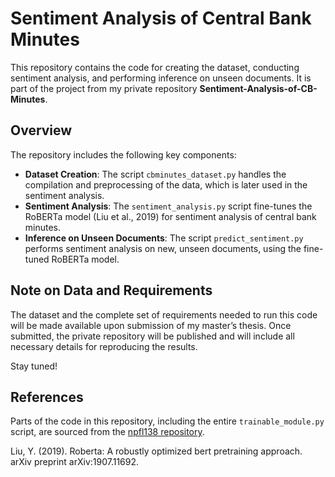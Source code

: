 # Sentiment Analysis of Central Bank Minutes

This repository contains the code for creating the dataset, conducting sentiment analysis, and performing inference on unseen documents. It is part of the project from my private repository **Sentiment-Analysis-of-CB-Minutes**.

## Overview

The repository includes the following key components:

- **Dataset Creation**: The script `cbminutes_dataset.py` handles the compilation and preprocessing of the data, which is later used in the sentiment analysis.
- **Sentiment Analysis**: The `sentiment_analysis.py` script fine-tunes the RoBERTa model (Liu et al., 2019) for sentiment analysis of central bank minutes.
- **Inference on Unseen Documents**: The script `predict_sentiment.py` performs sentiment analysis on new, unseen documents, using the fine-tuned RoBERTa model.

## Note on Data and Requirements

The dataset and the complete set of requirements needed to run this code will be made available upon submission of my master’s thesis. Once submitted, the private repository will be published and will include all necessary details for reproducing the results.

Stay tuned!

## References

Parts of the code in this repository, including the entire `trainable_module.py` script, are sourced from the [npfl138 repository](https://github.com/ufal/npfl138).

Liu, Y. (2019). Roberta: A robustly optimized bert pretraining approach. arXiv preprint arXiv:1907.11692.
